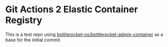 # Git Actions 2 Elastic Container Registry
This is a test repo using [bottlerocket-os/bottlerocket-admin-container](https://github.com/bottlerocket-os/bottlerocket-admin-container) as a base for the initial commit.
